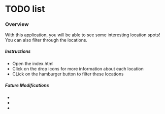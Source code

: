 TODO list
======================
### Overview
With this application, you will be able to see some interesting location spots! 
You can also filter through the locations.


##### Instructions
* Open the index.html
* Click on the drop icons for more information about each location
* CLick on the hamburger button to filter these locations

##### Future Modifications
* 
* 
* 